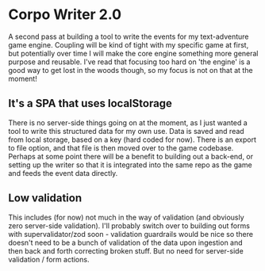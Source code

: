 # Corpo Writer 2.0

A second pass at building a tool to write the events for my text-adventure game engine. Coupling will be kind of tight with my specific game at first, but potentially over time I will make the core engine something more general purpose and reusable. I've read that focusing too hard on 'the engine' is a good way to get lost in the woods though, so my focus is not on that at the moment!

## It's a SPA that uses localStorage

There is no server-side things going on at the moment, as I just wanted a tool to write this structured data for my own use. Data is saved and read from local storage, based on a key (hard coded for now). There is an export to file option, and that file is then moved over to the game codebase. Perhaps at some point there will be a benefit to building out a back-end, or setting up the writer so that it is integrated into the same repo as the game and feeds the event data directly.

## Low validation

This includes (for now) not much in the way of validation (and obviously zero server-side validation). I'll probably switch over to building out forms with supervalidator/zod soon - validation guardrails would be nice so there doesn't need to be a bunch of validation of the data upon ingestion and then back and forth correcting broken stuff. But no need for server-side validation / form actions.